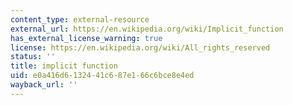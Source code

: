 ```yaml
---
content_type: external-resource
external_url: https://en.wikipedia.org/wiki/Implicit_function
has_external_license_warning: true
license: https://en.wikipedia.org/wiki/All_rights_reserved
status: ''
title: implicit function
uid: e0a416d6-1324-41c6-87e1-66c6bce8e4ed
wayback_url: ''
---
```

